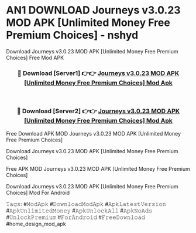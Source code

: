 # AN1 DOWNLOAD Journeys v3.0.23 MOD APK [Unlimited Money Free Premium Choices] - nshyd
Download Journeys v3.0.23 MOD APK [Unlimited Money Free Premium Choices] Free Mod APK

<div align="center">
<h3>🔴 Download [Server1] 👉👉 <a href="https://apk-comot.site?title=Journeys_v3.0.23_MOD_APK_[Unlimited_Money_Free_Premium_Choices]">Journeys v3.0.23 MOD APK [Unlimited Money Free Premium Choices] Mod Apk</a></h3><br>

<h3>🔴 Download [Server2] 👉👉 <a href="https://apk-comot.site?title=Journeys_v3.0.23_MOD_APK_[Unlimited_Money_Free_Premium_Choices]">Journeys v3.0.23 MOD APK [Unlimited Money Free Premium Choices] Mod Apk</a></h3>
</div>


Free Download APK MOD Journeys v3.0.23 MOD APK [Unlimited Money Free Premium Choices]

Download Journeys v3.0.23 MOD APK [Unlimited Money Free Premium Choices] 

Free APK MOD Journeys v3.0.23 MOD APK [Unlimited Money Free Premium Choices] 

Download Journeys v3.0.23 MOD APK [Unlimited Money Free Premium Choices] Mod For Android

𝚃𝚊𝚐𝚜: #𝙼𝚘𝚍𝙰𝚙𝚔 #𝙳𝚘𝚠𝚗𝚕𝚘𝚊𝚍𝙼𝚘𝚍𝙰𝚙𝚔 #𝙰𝚙𝚔𝙻𝚊𝚝𝚎𝚜𝚝𝚅𝚎𝚛𝚜𝚒𝚘𝚗 #𝙰𝚙𝚔𝚄𝚗𝚕𝚒𝚖𝚒𝚝𝚎𝚍𝙼𝚘𝚗𝚎𝚢 #𝙰𝚙𝚔𝚄𝚗𝚕𝚘𝚌𝚔𝙰𝚕𝚕 #𝙰𝚙𝚔𝙽𝚘𝙰𝚍𝚜 #𝚄𝚗𝚕𝚘𝚌𝚔𝙿𝚛𝚎𝚖𝚒𝚞𝚖 #𝙵𝚘𝚛𝙰𝚗𝚍𝚛𝚘𝚒𝚍 #𝙵𝚛𝚎𝚎𝙳𝚘𝚠𝚗𝚕𝚘𝚊𝚍 #home_design_mod_apk